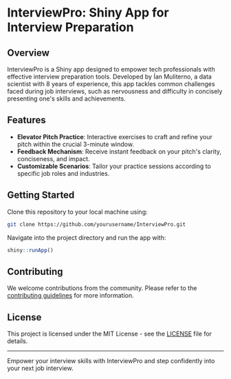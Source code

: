 # InterviewPro: Shiny App for Interview Preparation

## Overview
InterviewPro is a Shiny app designed to empower tech professionals with effective interview preparation tools. Developed by Ían Muliterno, a data scientist with 8 years of experience, this app tackles common challenges faced during job interviews, such as nervousness and difficulty in concisely presenting one's skills and achievements.

## Features
- **Elevator Pitch Practice**: Interactive exercises to craft and refine your pitch within the crucial 3-minute window.
- **Feedback Mechanism**: Receive instant feedback on your pitch's clarity, conciseness, and impact.
- **Customizable Scenarios**: Tailor your practice sessions according to specific job roles and industries.

## Getting Started
Clone this repository to your local machine using:
```bash
git clone https://github.com/yourusername/InterviewPro.git
```
Navigate into the project directory and run the app with:
```R
shiny::runApp()
```

## Contributing
We welcome contributions from the community. Please refer to the [contributing guidelines](CONTRIBUTING.md) for more information.

## License
This project is licensed under the MIT License - see the [LICENSE](LICENSE.md) file for details.

---

Empower your interview skills with InterviewPro and step confidently into your next job interview.

